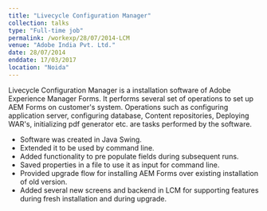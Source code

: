 ```yaml
---
title: "Livecycle Configuration Manager"
collection: talks
type: "Full-time job"
permalink: /workexp/28/07/2014-LCM
venue: "Adobe India Pvt. Ltd."
date: 28/07/2014
enddate: 17/03/2017
location: "Noida"
---
```


Livecycle Configuration Manager is a installation software of Adobe Experience Manager Forms. It performs several set of operations to set up AEM Forms on customer's system. Operations such as configuring application server, configuring database, Content repositories, Deploying WAR's, initializing pdf generator etc. are tasks performed by the software.

* Software was created in Java Swing.
* Extended it to be used by command line.
* Added functionality to pre populate fields during subsequent runs.
* Saved properties in a file to use it as input for command line.
* Provided upgrade flow for installing AEM Forms over existing installation of old version.
* Added several new screens and backend in LCM for supporting features during fresh installation and during upgrade.
